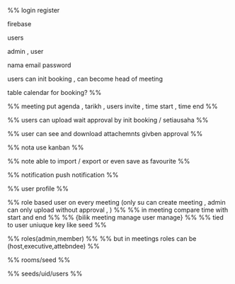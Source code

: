 %% login register

firebase 

users

admin , user


nama email password


users can  init booking , can become head of meeting

table calendar for booking? %%

%% meeting put agenda , tarikh , users invite , time start , time  end  %%



%% 
users can upload wait approval by  init booking / setiausaha %%

%% user can see and download attachemnts givben approval %%




%% nota use kanban
 %%


%% note able to import / export or even save as  favourite  %%



%% notification push  notification  %%



%% user  profile  %%


%% 
role based user on every meeting
(only su can create meeting , admin can only upload without approval , ) %%
%% 
in meeting compare time with start and end %%
%% 
{bilik meeting manage
user manage}
 %%
%% tied to user  uniuque key like seed %%


%% roles(admin,member)   %%
%% but in meetings roles can be (host,executive,attebndee) %%

%% rooms/seed %%

%% seeds/uid/users
 %%



